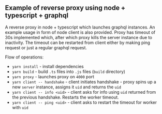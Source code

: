 ## Example of reverse proxy using node + typescript + graphql

A reverse proxy in node + typescript which launches graphql instances. An example usage in form of node client is also provided.
Proxy has timeout of 30s implemented which, after which proxy kills the server instance due to inactivity.
The timeout can be restarted from client either by making ping request or just a regular graphql request.

Flow of operations:

- `yarn install` - install dependencies
- `yarn build` - build `.ts` files into `.js` files (`build` directory)
- `yarn proxy` - launches proxy on `4000` port
- `yarn client -- handshake` - client initiates handshake - proxy spins up a new `server` instance, assigns it `uid` and returns the `uid`
- `yarn client -- info <uid>` - client asks for info using `uid` returned from the previous handshake. Restarts the worker timeout.
- `yarn client -- ping <uid>` - client asks to restart the timeout for worker with `uid`
